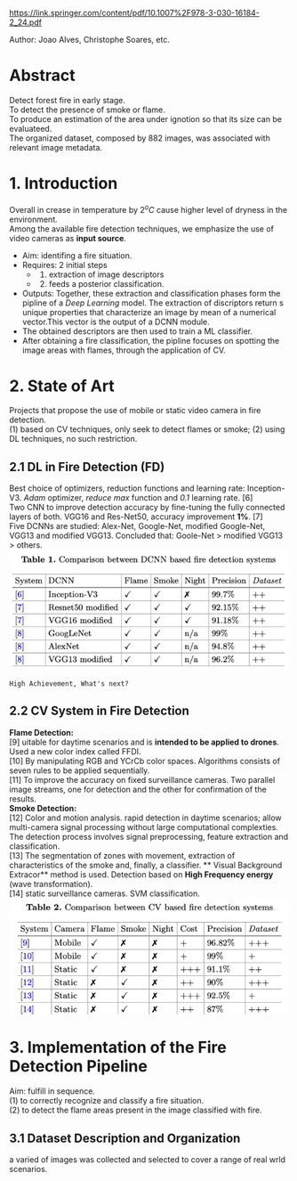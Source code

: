https://link.springer.com/content/pdf/10.1007%2F978-3-030-16184-2_24.pdf

Author: Joao Alves, Christophe Soares, etc.

# Abstract
Detect forest fire in early stage.\
To detect the presence of smoke or flame.\
To produce an estimation of the area under ignotion so that its size  can be evaluateed.\
The organized dataset, composed by 882 images, was associated with relevant image metadata.

# 1. Introduction
Overall in crease in temperature by $2^oC$ cause higher level of dryness in the environment.\
Among the available fire detection techniques, we emphasize the use of video cameras as **input source**.  
* Aim: identifing a fire situation.
* Requires: 2 initial steps
  * 1. extraction of image descriptors
  * 2. feeds a posterior classification.
* Outputs: Together, these extraction and classification phases form the pipline of a *Deep Learning* model. The extraction
of discriptors return s unique properties that characterize an image by mean of a numerical vector.This vector is the output of a DCNN module. 
* The obtained descriptors are then used to train a ML classifier.
* After obtaining a fire classification, the pipline focuses on spotting the image areas with flames, through the application of CV.

# 2. State of Art
Projects that propose the use of mobile or static video camera in fire detection.\
(1) based on CV techniques, only seek to detect flames or smoke; (2) using DL techniques, no such restriction.
## 2.1 DL in Fire Detection (FD)
Best choice of optimizers, reduction functions and learning rate: Inception-V3. *Adam* optimizer, *reduce max* function and *0.1* learning rate. [6] \
Two CNN to improve detection accuracy by fine-tuning the fully connected layers of both. VGG16 and Res-Net50, accuracy improvement **1%**. [7] \
Five DCNNs are studied: Alex-Net, Google-Net, modified Google-Net, VGG13 and modified VGG13. Concluded that: Goole-Net > modified VGG13 > others.
![comparing different DNNs](/comparing.png)

```
High Achievement, What's next?
```

## 2.2 CV System in Fire Detection
**Flame Detection:** \
[9] uitable for daytime scenarios and is **intended to be applied to drones**. Used a new color index called FFDI.  
[10] By manipulating RGB and YCrCb color spaces. Algorithms consists of seven rules to be applied sequentially.  
[11] To improve the accuracy on fixed surveillance cameras. Two parallel image streams, one for detection and the other for confirmation of the  results.  
**Smoke Detection:**  
[12] Color and motion analysis. rapid detection in daytime scenarios; allow multi-camera signal processing without large computational complexties. The detection process involves signal preprocessing, feature extraction and classification.  
[13] The segmentation of zones with movement, extraction of characteristics of the smoke and, finally, a classifier. ** Visual Background Extracor** method is used. Detection based on **High Frequency energy** (wave transformation).  
[14] static surveillance cameras. SVM classification.  
![CV detections](/CVdetections.png)

# 3. Implementation of the Fire Detection Pipeline
Aim: fulfill in sequence.    
(1) to correctly recognize and classify a fire situation.  
(2) to detect the flame areas present in the image classified with fire.
## 3.1 Dataset Description and Organization
a varied of images was collected and selected to cover a range of real wrld scenarios.





